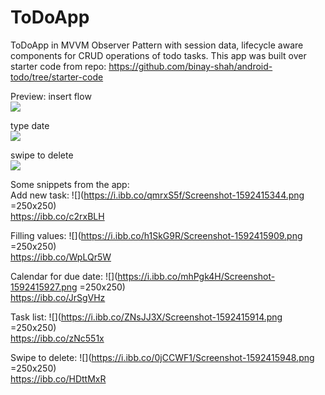 # ToDoApp

ToDoApp in MVVM Observer Pattern with session data, lifecycle aware components for CRUD operations of todo tasks.
This app was built over starter code from repo: https://github.com/binay-shah/android-todo/tree/starter-code

Preview:
insert flow <br>
![](https://im3.ezgif.com/tmp/ezgif-3-1fa9d17cd801.gif) <br>

type date<br>
![](https://im3.ezgif.com/tmp/ezgif-3-db1e14a730b0.gif) <br>

swipe to delete<br>
![](https://im3.ezgif.com/tmp/ezgif-3-59a1c8ff6f86.gif) <br>

Some snippets from the app: <br>
Add new task: 
![](https://i.ibb.co/qmrxS5f/Screenshot-1592415344.png =250x250) <br>
https://ibb.co/c2rxBLH <br>

Filling values: 
![](https://i.ibb.co/h1SkG9R/Screenshot-1592415909.png =250x250) <br>
https://ibb.co/WpLQr5W <br>

Calendar for due date: 
![](https://i.ibb.co/mhPgk4H/Screenshot-1592415927.png =250x250) <br>
https://ibb.co/JrSgVHz <br>

Task list: 
![](https://i.ibb.co/ZNsJJ3X/Screenshot-1592415914.png =250x250) <br>
https://ibb.co/zNc551x <br>

Swipe to delete: 
![](https://i.ibb.co/0jCCWF1/Screenshot-1592415948.png =250x250) <br>
https://ibb.co/HDttMxR <br>




